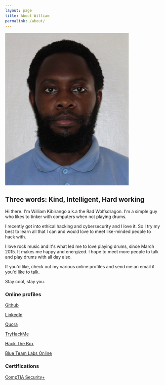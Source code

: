 ```yaml
---
layout: page
title: About William
permalink: /about/
---
```


![William Kibirango / Rad Wolfsdragon](/assets/rad.png)

## Three words: Kind, Intelligent, Hard working

Hi there. I'm William Kibirango a.k.a the Rad Wolfsdragon. I'm a simple guy who likes to tinker with computers when not playing drums.

I recently got into ethical hacking and cybersecurity and I love it. So I try my best to learn all that I can and would love to meet like-minded people to hack with.

I love rock music and it's what led me to love playing drums, since March 2015. It makes me happy and energized. I hope to meet more people to talk and play drums with all day also.

If you'd like, check out my various online profiles and send me an email if you'd like to talk.

Stay cool, stay you.

### Online profiles

[Github](https://github.com/radman13666)

[LinkedIn](https://www.linkedin.com/in/william-kibirango-776a9b101/)

[Quora](https://www.quora.com/profile/William-Kibirango/)

[TryHackMe](https://tryhackme.com/p/radwolfsdragon)

[Hack The Box](https://www.hackthebox.eu/profile/405471)

[Blue Team Labs Online](https://blueteamlabs.online/public/user/550702e39463856ec50526)

### Certifications

[CompTIA Security+](https://www.credly.com/badges/4e4448ca-63de-4fc2-b00d-7382067ebbb4/public_url)
